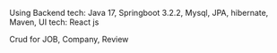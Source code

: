 Using  Backend tech: Java 17, Springboot 3.2.2, Mysql, JPA, hibernate, Maven, 
        UI tech: React js


Crud for JOB, Company, Review

